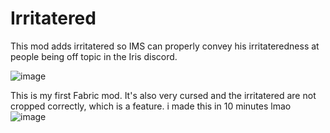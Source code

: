 # Irritatered

This mod adds irritatered so IMS can properly convey his irritateredness at people being off topic in the Iris discord.

![image](https://user-images.githubusercontent.com/62223616/117524325-c5d26f80-af71-11eb-9672-d3c96646d7fd.png)

This is my first Fabric mod. It's also very cursed and the irritatered are not cropped correctly, which is a feature.
i made this in 10 minutes lmao
![image](https://user-images.githubusercontent.com/62223616/117526275-fb2e8b80-af78-11eb-835b-5646750de110.png)
